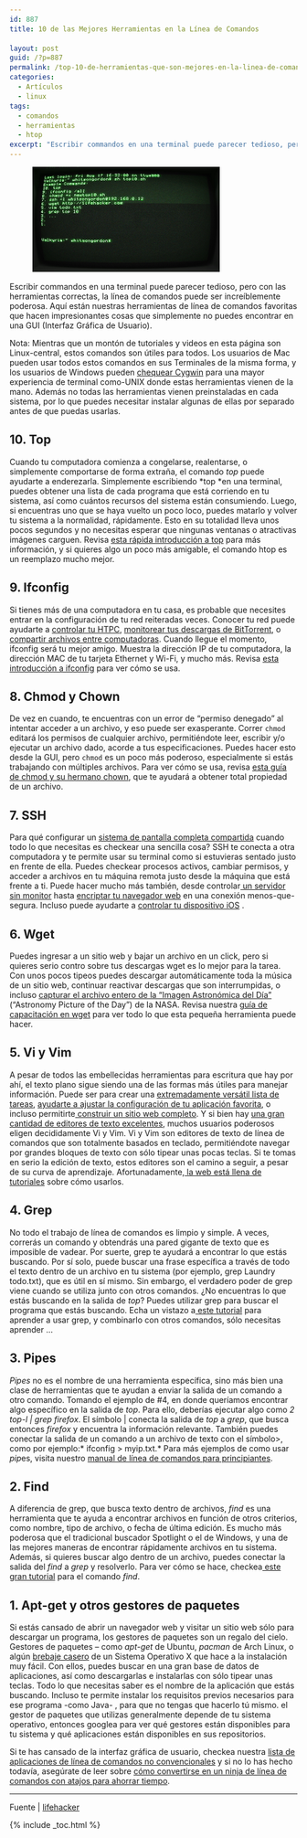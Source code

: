 ```yaml
---
id: 887
title: 10 de las Mejores Herramientas en la Línea de Comandos

layout: post
guid: /?p=887
permalink: /top-10-de-herramientas-que-son-mejores-en-la-linea-de-comandos/
categories:
  - Artículos
  - linux
tags:
  - comandos
  - herramientas
  - htop
excerpt: "Escribir commandos en una terminal puede parecer tedioso, pero con las herramientas correctas, la línea de comandos puede ser increíblemente poderosa. Aquí están nuestras herramientas de línea de comandos favoritas que hacen impresionantes cosas que simplemente no puedes encontrar en una GUI (Interfaz Gráfica de Usuario)."
---
```

<figure>
  <img class=" wp-image-938 alignleft" title="Top 10 de las Mejores Herramientas en la Línea de Comandos" src="/assets/img/2012/08/original1.jpg" alt="Comandos" width="328" height="184" />
</figure>

Escribir commandos en una terminal puede parecer tedioso, pero con las herramientas correctas, la línea de comandos puede ser increíblemente poderosa. Aquí están nuestras herramientas de línea de comandos favoritas que hacen impresionantes cosas que simplemente no puedes encontrar en una GUI (Interfaz Gráfica de Usuario).

Nota: Mientras que un montón de tutoriales y videos en esta página son Linux-central, estos comandos son útiles para todos. Los usuarios de Mac pueden usar todos estos comandos en sus Terminales de la misma forma, y los usuarios de Windows pueden <a href="http://lifehacker.com/179514/geek-to-live--introduction-to-cygwin-part-i" target="_blank">chequear Cygwin</a> para una mayor experiencia de terminal como-UNIX donde estas herramientas vienen de la mano. Además no todas las herramientas vienen preinstaladas en cada sistema, por lo que puedes necesitar instalar algunas de ellas por separado antes de que puedas usarlas.  
<!--ad-->

## 10. Top



Cuando tu computadora comienza a congelarse, realentarse, o simplemente comportarse de forma extraña, el comando *top* puede ayudarte a enderezarla. Simplemente escribiendo *top *en una terminal, puedes obtener una lista de cada programa que está corriendo en tu sistema, así como cuántos recursos del sistema están consumiendo. Luego, si encuentras uno que se haya vuelto un poco loco, puedes matarlo y volver tu sistema a la normalidad, rápidamente. Esto en su totalidad lleva unos pocos segundos y no necesitas esperar que ningunas ventanas o atractivas imágenes carguen. Revisa <a href="http://lifehacker.com/5445302/control-your-system-with-the-top-command" target="_blank">esta rápida introducción a top</a> para más información, y si quieres algo un poco más amigable, el comando htop es un reemplazo mucho mejor.

## 9. Ifconfig



Si tienes más de una computadora en tu casa, es probable que necesites entrar en la configuración de tu red reiteradas veces. Conocer tu red puede ayudarte a <a href="http://lifehacker.com/5935151/the-remote-control-conundrum-how-to-choose-the-right-remote-for-your-home-theater-pc" target="_blank">controlar tu HTPC</a>, <a href="http://lifehacker.com/5867786/how-to-monitor-your-bittorrent-downloads-from-any-computer-or-mobile-device" target="_blank">monitorear tus descargas de BitTorrent</a>, o <a href="http://lifehacker.com/5822590/turn-an-old-computer-into-a-networked-backup-streaming-or-torrenting-machine-with-freenas" target="_blank">compartir archivos entre computadoras</a>. Cuando llegue el momento, ifconfig será tu mejor amigo. Muestra la dirección IP de tu computadora, la dirección MAC de tu tarjeta Ethernet y Wi-Fi, y mucho más. Revisa <a href="http://www.techrepublic.com/article/linux-101-use-ifconfig-in-linux-to-configure-your-network/6040932" target="_blank">esta introducción a ifconfig</a> para ver cómo se usa.

## 8. Chmod y Chown



De vez en cuando, te encuentras con un error de &#8220;permiso denegado&#8221; al intentar acceder a un archivo, y eso puede ser exasperante. Correr `chmod `editará los permisos de cualquier archivo, permitiéndote leer, escribir y/o ejecutar un archivo dado, acorde a tus especificaciones. Puedes hacer esto desde la GUI, pero `chmod` es un poco más poderoso, especialmente si estás trabajando con múltiples archivos. Para ver cómo se usa, revisa <a href="http://www.ghacks.net/2011/02/18/linux-101-using-chmod-and-chown/" target="_blank">esta guía de chmod y su hermano chown</a>, que te ayudará a obtener total propiedad de un archivo.

## 7. SSH



Para qué configurar un <a href="http://lifehacker.com/5902654/use-your-home-computer-from-anywhere-a-comprehensive-guide-to-remote-controlling-your-pc" target="_blank">sistema de pantalla completa compartida</a> cuando todo lo que necesitas es checkear una sencilla cosa? SSH te conecta a otra computadora y te permite usar su terminal como si estuvieras sentado justo en frente de ella. Puedes checkear procesos activos, cambiar permisos, y acceder a archivos en tu máquina remota justo desde la máquina que está frente a ti. Puede hacer mucho más también, desde controlar<a href="http://lifehacker.com/5919558/turn-an-old-computer-into-a-networked-backup-streaming-or-torrenting-machine-with-ubuntu" target="_blank"> un servidor sin monitor</a> hasta <a href="http://lifehacker.com/237227/geek-to-live--encrypt-your-web-browsing-session-with-an-ssh-socks-proxy" target="_blank">encriptar tu navegador web</a> en una conexión menos-que-segura. Incluso puede ayudarte a <a href="http://lifehacker.com/5760626/how-to-install-and-set-up-ssh-on-your-jailbroken-ios-device" target="_blank">controlar tu dispositivo iOS</a> .

## 6. Wget



Puedes ingresar a un sitio web y bajar un archivo en un click, pero si quieres serio contro sobre tus descargas wget es lo mejor para la tarea. Con unos pocos tipeos puedes descargar automáticamente toda la música de un sitio web, continuar reactivar descargas que son interrumpidas, o incluso <a href="http://lifehacker.com/5774707/download-the-entire-archive-of-nasas-astronomy-picture-of-the-day-with-one-command" target="_blank">capturar el archivo entero de la “Imagen Astronómica del Día”</a> (“Astronomy Picture of the Day”) de la NASA. Revisa nuestra <a href="http://lifehacker.com/161202/geek-to-live--mastering-wget" target="_blank">guía de capacitación en wget</a> para ver todo lo que esta pequeña herramienta puede hacer.

## 5. Vi y Vim



A pesar de todos las embellecidas herramientas para escritura que hay por ahí, el texto plano sigue siendo una de las formas más útiles para manejar información. Puede ser para crear una <a href="http://lifehacker.com/5859642/why-you-should-set-up-your-to+do-list-in-a-plain-text-file-and-how-to-do-it" target="_blank">extremadamente versátil lista de tareas</a>, <a href="http://lifehacker.com/5828789/how-to-create-an-attractive-customized-desktop-hud-with-rainmeter" target="_blank">ayudarte a ajustar la configuración de tu aplicación favorita</a>, o incluso permitirte<a href="http://lifehacker.com/5790955/how-to-make-a-web-site-the-complete-guide" target="_blank"> construir un sitio web completo</a>. Y si bien hay <a href="http://lifehacker.com/5706475/five-best-text-editors" target="_blank">una gran cantidad de editores de texto excelentes</a>, muchos usuarios poderosos eligen decididamente Vi y Vim. Vi y Vim son editores de texto de línea de comandos que son totalmente basados en teclado, permitiéndote navegar por grandes bloques de texto con sólo tipear unas pocas teclas. Si te tomas en serio la edición de texto, estos editores son el camino a seguir, a pesar de su curva de aprendizaje. Afortunadamente,<a href="http://lifehacker.com/5844890/the-interactive-vim-tutorial-teaches-you-how-to-use-the-super+efficient-vim-text-editor" target="_blank"> la web está llena de tutoriales</a> sobre cómo usarlos.

## 4. Grep



No todo el trabajo de línea de comandos es limpio y simple. A veces, correrás un comando y obtendrás una pared gigante de texto que es imposible de vadear. Por suerte, grep te ayudará a encontrar lo que estás buscando. Por sí solo, puede buscar una frase específica a través de todo el texto dentro de un archivo en tu sistema (por ejemplo, grep Laundry todo.txt), que es útil en sí mismo. Sin embargo, el verdadero poder de grep viene cuando se utiliza junto con otros comandos. ¿No encuentras lo que estás buscando en la salida de *top*? Puedes utilizar grep para buscar el programa que estás buscando. Echa un vistazo a<a href="http://eriwen.com/tools/grep-is-a-beautiful-tool/" target="_blank"> este tutorial</a> para aprender a usar grep, y combinarlo con otros comandos, sólo necesitas aprender &#8230;

## 3. Pipes



*Pipes* no es el nombre de una herramienta específica, sino más bien una clase de herramientas que te ayudan a enviar la salida de un comando a otro comando. Tomando el ejemplo de #4, en donde queríamos encontrar algo específico en la salida de *top*. Para ello, deberías ejecutar algo como *2 top-l | grep firefox*. El símbolo | conecta la salida de *top* a *grep*, que busca entonces *firefox* y encuentra la información relevante. También puedes conectar la salida de un comando a un archivo de texto con el símbolo>, como por ejemplo:* ifconfig > myip.txt.* Para más ejemplos de como usar *pip*es, visita nuestro <a href="http://lifehacker.com/5633909/who-needs-a-mouse-learn-to-use-the-command-line-for-almost-anything" target="_blank">manual de línea de comandos para principiantes</a>.

## 2. Find



A diferencia de grep, que busca texto dentro de archivos, *find* es una herramienta que te ayuda a encontrar archivos en función de otros criterios, como nombre, tipo de archivo, o fecha de última edición. Es mucho más poderosa que el tradicional buscador Spotlight o el de Windows, y una de las mejores maneras de encontrar rápidamente archivos en tu sistema. Además, si quieres buscar algo dentro de un archivo, puedes conectar la salida del *find* a *grep* y resolverlo. Para ver cómo se hace, checkea<a href="http://eriwen.com/productivity/find-is-a-beautiful-tool/" target="_blank"> este gran tutorial</a> para el comando *find*.

## 1. Apt-get y otros gestores de paquetes



Si estás cansado de abrir un navegador web y visitar un sitio web sólo para descargar un programa, los gestores de paquetes son un regalo del cielo. Gestores de paquetes &#8211; como *apt-get* de Ubuntu, *pacman* de Arch Linux, o algún <a href="http://mxcl.github.com/homebrew/" target="_blank">brebaje casero</a> de un Sistema Operativo X que hace a la instalación muy fácil. Con ellos, puedes buscar en una gran base de datos de aplicaciones, así como descargarlas e instalarlas con sólo tipear unas teclas. Todo lo que necesitas saber es el nombre de la aplicación que estás buscando. Incluso te permite instalar los requisitos previos necesarios para ese programa -como Java- , para que no tengas que hacerlo tú mismo. el gestor de paquetes que utilizas generalmente depende de tu sistema operativo, entonces googlea para ver qué gestores están disponibles para tu sistema y qué aplicaciones están disponibles en sus repositorios.

Si te has cansado de la interfaz gráfica de usuario, checkea nuestra <a href="http://lifehacker.com/5622340/who-needs-a-mouse-learn-to-use-the-command-line-for-almost-anything" target="_blank">lista de aplicaciones de línea de comandos no convencionales</a> y si no lo has hecho todavía, asegúrate de leer sobre <a href="http://lifehacker.com/5743814/become-a-command-line-ninja-with-these-time+saving-shortcuts" target="_blank">cómo convertirse en un ninja de línea de comandos con atajos para ahorrar tiempo</a>.

* * *

Fuente | <a href="http://lifehacker.com/5935869/top-10-tools-that-are-better-in-the-command-line" target="_blank">lifehacker</a>

{% include _toc.html %}
